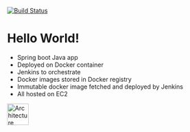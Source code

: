[![Build Status](https://travis-ci.org/REI-Systems/rei-hello-world-spring-boot-docker.svg?branch=master)](https://travis-ci.org/REI-Systems/rei-hello-world-spring-boot-docker)

# Hello World!
* Spring boot Java app
* Deployed on Docker container
* Jenkins to orchestrate 
* Docker images stored in Docker registry
* Immutable docker image fetched and deployed by Jenkins 
* All hosted on EC2

<img src="/blob/master/docs/hello-world-cicd.png" alt="Architecture" style="width: 50px; height: 50px;"/>
